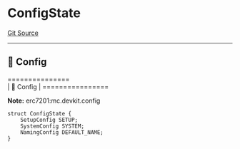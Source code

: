 # ConfigState
[Git Source](https://github.com/metacontract/mc/blob/20954f1387efa0bc72b42d3e78a22f9f845eebbd/src/devkit/system/Config.sol)

----------------------
📝 Config
------------------------
===============\
|   📝 Config     |
\================

**Note:**
erc7201:mc.devkit.config


```solidity
struct ConfigState {
    SetupConfig SETUP;
    SystemConfig SYSTEM;
    NamingConfig DEFAULT_NAME;
}
```

